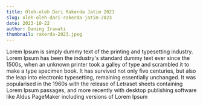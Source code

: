 ```yaml
---
title: Oleh-oleh Dari Rakerda Jatim 2023
slug: oleh-oleh-dari-rakerda-jatim-2023
date: 2023-10-22
author: Daning Irawati
thumbnail: rakerda-2023.jpeg
---
```

Lorem Ipsum is simply dummy text of the printing and typesetting industry. Lorem Ipsum has been the industry's standard dummy text ever since the 1500s, when an unknown printer took a galley of type and scrambled it to make a type specimen book. It has survived not only five centuries, but also the leap into electronic typesetting, remaining essentially unchanged. It was popularised in the 1960s with the release of Letraset sheets containing Lorem Ipsum passages, and more recently with desktop publishing software like Aldus PageMaker including versions of Lorem Ipsum